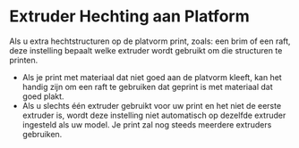 Extruder Hechting aan Platform
====
Als u extra hechtstructuren op de platvorm print, zoals: een brim of een raft, deze instelling bepaalt welke extruder wordt gebruikt om die structuren te printen.

* Als je print met materiaal dat niet goed aan de platvorm kleeft, kan het handig zijn om een ​​raft te gebruiken dat geprint is met materiaal dat goed plakt.
* Als u slechts één extruder gebruikt voor uw print en het niet de eerste extruder is, wordt deze instelling niet automatisch op dezelfde extruder ingesteld als uw model. Je print zal nog steeds meerdere extruders gebruiken.
